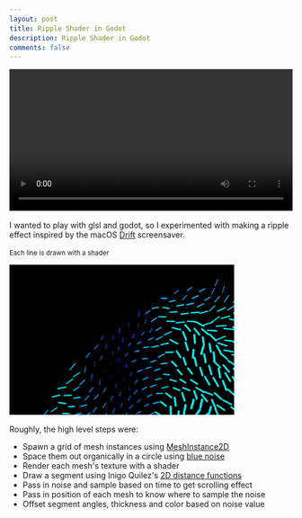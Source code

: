 ```yaml
---
layout: post
title: Ripple Shader in Godot
description: Ripple Shader in Godot
comments: false
---
```


<video width="100%" autoplay loop preload="auto" controls>
  <source src="/assets/images/posts/ripple_shader/ripple.mov" type="video/mp4">
Your browser does not support the video tag.
</video>

I wanted to play with glsl and godot, so I experimented with making a ripple effect inspired by the macOS [Drift](https://youtu.be/BcrhRHD05ZA?si=Zm2MBIe0LPneRjI_) screensaver.

<small> Each line is drawn with a shader </small>

<img src="/assets/images/posts/ripple_shader/ripple_closeup.gif" width="400">

<br>

Roughly, the high level steps were:
- Spawn a grid of mesh instances using [MeshInstance2D](https://docs.godotengine.org/en/stable/classes/class_meshinstance2d.html)
- Space them out organically in a circle using [blue noise](https://x.com/2DArray/status/1450896043332227076)
- Render each mesh's texture with a shader
- Draw a segment using Inigo Quilez's [2D distance functions](https://iquilezles.org/articles/distfunctions2d/)
- Pass in noise and sample based on time to get scrolling effect
- Pass in position of each mesh to know where to sample the noise
- Offset segment angles, thickness and color based on noise value
